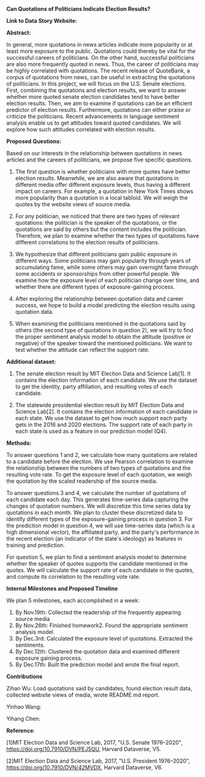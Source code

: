 **Can Quotations of Politicians Indicate Election Results?**

**Link to Data Story Website:** 

**Abstract:**

In general, more quotations in news articles indicate more popularity or at least more exposure to the public. Quotations could thereby be vital for the successful careers of politicians. On the other hand, successful politicians are also more frequently quoted in news. Thus, the career of politicians may be highly correlated with quotations. The recent release of QuoteBank, a corpus of quotations from news, can be useful in extracting the quotations of politicians. In this project, we will focus on the U.S. Senate elections. First, combining the quotations and election results, we want to answer whether more quoted senate election candidates tend to have better election results. Then, we aim to examine if quotations can be an efficient predictor of election results. Furthermore, quotations can either praise or criticize the politicians. Recent advancements in language sentiment analysis enable us to get attitudes toward quoted candidates. We will explore how such attitudes correlated with election results.
	
**Proposed Questions:**	

Based on our interests in the relationship between quotations in news articles and the careers of politicians, we propose five specific questions.

1. The first question is whether politicians with more quotes have better election results. Meanwhile, we are also aware that quotations in different media offer different exposure levels, thus having a different impact on careers. For example, a quotation in New York Times shows more popularity than a quotation in a local tabloid. We will weigh the quotes by the website views of source media.

2. For any politician, we noticed that there are two types of relevant quotations: the politician is the speaker of the quotations, or the quotations are said by others but the content includes the politician. Therefore, we plan to examine whether the two types of quotations have different correlations to the election results of politicians.

3. We hypothesize that different politicians gain public exposure in different ways. Some politicians may gain popularity through years of accumulating fame, while some others may gain overnight fame through some accidents or sponsorships from other powerful people. We examine how the exposure level of each politician change over time, and whether there are different types of exposure-gaining process.

4. After exploring the relationship between quotation data and career success, we hope to build a model predicting the election results using quotation data.

5. When examining the politicians mentioned in the quotations said by others (the second type of quotations in question 2), we will try to find the proper sentiment analysis model to obtain the attitude (positive or negative) of the speaker toward the mentioned politicians. We want to test whether the attitude can reflect the support rate.

**Additional dataset:**

1. The senate election result by MIT Election Data and Science Lab[1]. It contains the election information of each candidate. We use the dataset to get the identity, party affiliation, and resulting votes of each candidate.

2. The statewide presidential election result by MIT Election Data and Science Lab[2]. It contains the election information of each candidate in each state. We use the dataset to get how much support each party gets in the 2016 and 2020 elections. The support rate of each party in each state is used as a feature in our prediction model (Q4).


**Methods:**

To answer questions 1 and 2, we calculate how many quotations are related to a candidate before the election. We use Pearson correlation to examine the relationship between the numbers of two types of quotations and the resulting vote rate. To get the exposure level of each quotation, we weigh the quotation by the scaled readership of the source media.

To answer questions 3 and 4, we calculate the number of quotations of each candidate each day. This generates time-series data capturing the changes of quotation numbers. We will discretize this time series data by quotations in each month. We plan to cluster these discretized data to identify different types of the exposure-gaining process in question 3. For the prediction model in question 4, we will use time-series data (which is a high dimensional vector), the affiliated party, and the party's performance in the recent election (an indicator of the state's ideology) as features in training and prediction.

For question 5, we plan to find a sentiment analysis model to determine whether the speaker of quotes supports the candidate mentioned in the quotes. We will calculate the support rate of each candidate in the quotes, and compute its correlation to the resulting vote rate.

**Internal Milestones and Proposed Timeline**

We plan 5 milestones, each accomplished in a week:
1. By Nov.19th: Collected the readership of the frequently appearing source media 
2. By Nov.26th: Finished homework2. Found the appropriate sentiment analysis model.
3. By Dec.3rd: Calculated the exposure level of quotations. Extracted the sentiments.
4. By Dec.12th: Clustered the quotation data and examined different exposure gaining process.
5. By Dec.17th: Built the prediction model and wrote the final report.

**Contributions**

Zihan Wu: Load quotations said by candidates, found election result data, collected website views of media, wrote README.md report.

Yinhao Wang:

Yihang Chen:


**Reference**:

[1]MIT Election Data and Science Lab, 2017, "U.S. Senate 1976–2020", https://doi.org/10.7910/DVN/PEJ5QU, Harvard Dataverse, V5.

[2]MIT Election Data and Science Lab, 2017, "U.S. President 1976–2020", https://doi.org/10.7910/DVN/42MVDX, Harvard Dataverse, V6.
